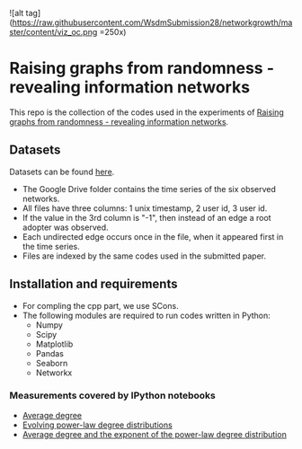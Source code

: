 ![alt tag](https://raw.githubusercontent.com/WsdmSubmission28/networkgrowth/master/content/viz_oc.png  =250x)

# Raising graphs from randomness - revealing information networks

This repo is the collection of the codes used in the experiments of [Raising graphs from randomness - revealing information networks](https://drive.google.com/open?id=0B_3Dz2J_fhmTYXg5MlViOFpmemM).

## Datasets

Datasets can be found [here](https://drive.google.com/drive/folders/0B_3Dz2J_fhmTVzFrdkFOVjdIeEE).
* The Google Drive folder contains the time series of the six observed networks.
* All files have three columns: 1 unix timestamp, 2 user id, 3 user id.
* If the value in the 3rd column is "-1", then instead of an edge a root adopter was observed.
* Each undirected edge occurs once in the file, when it appeared first in the time series.
* Files are indexed by the same codes used in the submitted paper.

## Installation and requirements

* For compling the cpp part, we use SCons.
* The following modules are required to run codes written in Python:
   * Numpy
   * Scipy
   * Matplotlib
   * Pandas
   * Seaborn
   * Networkx

### Measurements covered by IPython notebooks

* [Average degree](https://github.com/WsdmSubmission28/networkgrowth/blob/master/ipython/es_avgdeg.ipynb)
* [Evolving power-law degree distributions](https://github.com/WsdmSubmission28/networkgrowth/blob/master/ipython/es_dist.ipynb)
* [Average degree and the exponent of the power-law degree distribution](https://github.com/WsdmSubmission28/networkgrowth/blob/master/ipython/es_degdist.ipynb)
